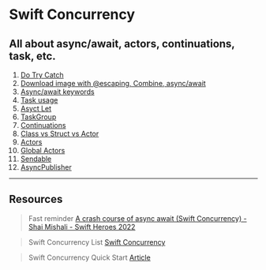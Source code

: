 # Swift Concurrency

## All about async/await, actors, continuations, task, etc.

1. [Do Try Catch](https://github.com/alexbreamdev/SwiftConcurrency/blob/main/SwiftConcurrency2/DoTryCatchView.swift)
2. [Download image with @escaping, Combine, async/await](https://github.com/alexbreamdev/SwiftConcurrency/blob/main/SwiftConcurrency2/DownloadImageWithAsyncView.swift)
3. [Async/await keywords](https://github.com/alexbreamdev/SwiftConcurrency/tree/main/SwiftConcurrency2/AsyncAwaitKeywords)
4. [Task usage](https://github.com/alexbreamdev/SwiftConcurrency/tree/main/SwiftConcurrency2/Task)
5. [Asyct Let](https://github.com/alexbreamdev/SwiftConcurrency/blob/main/SwiftConcurrency2/AsyncLetView.swift)
6. [TaskGroup](https://github.com/alexbreamdev/SwiftConcurrency/tree/main/SwiftConcurrency2/Task)
7. [Continuations](https://github.com/alexbreamdev/SwiftConcurrency/blob/main/SwiftConcurrency2/ContinuationsView.swift)
8. [Class vs Struct vs Actor](https://github.com/alexbreamdev/SwiftConcurrency/blob/main/SwiftConcurrency2/StructClassExampleView.swift)
9. [Actors](https://github.com/alexbreamdev/SwiftConcurrency/blob/main/SwiftConcurrency2/ActorsExampleView.swift)
10. [Global Actors](https://github.com/alexbreamdev/SwiftConcurrency/blob/main/SwiftConcurrency2/GlobalActorsView.swift)
11. [Sendable](https://github.com/alexbreamdev/SwiftConcurrency/blob/main/SwiftConcurrency2/SendableView.swift)
12. [AsyncPublisher](https://github.com/alexbreamdev/SwiftConcurrency/blob/main/SwiftConcurrency2/AsyncPublisherView.swift)
---
## Resources
> Fast reminder
[A crash course of async await (Swift Concurrency) - Shai Mishali - Swift Heroes 2022](https://www.youtube.com/watch?v=uWqy5KZXSlA) 

> Swift Concurrency List
[Swift Concurrency](https://www.youtube.com/playlist?list=PLwvDm4Vfkdphr2Dl4sY4rS9PLzPdyi8PM) 

> Swift Concurrency Quick Start
[Article](https://dev.srdanstanic.com/swift-concurrency-quick-start/?utm_source=substack&utm_medium=email) 
